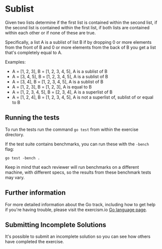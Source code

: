 # Sublist

Given two lists determine if the first list is contained within the second
list, if the second list is contained within the first list, if both lists are
contained within each other or if none of these are true.

Specifically, a list A is a sublist of list B if by dropping 0 or more elements
from the front of B and 0 or more elements from the back of B you get a list
that's completely equal to A.

Examples:

 * A = [1, 2, 3], B = [1, 2, 3, 4, 5], A is a sublist of B
 * A = [3, 4, 5], B = [1, 2, 3, 4, 5], A is a sublist of B
 * A = [3, 4], B = [1, 2, 3, 4, 5], A is a sublist of B
 * A = [1, 2, 3], B = [1, 2, 3], A is equal to B
 * A = [1, 2, 3, 4, 5], B = [2, 3, 4], A is a superlist of B
 * A = [1, 2, 4], B = [1, 2, 3, 4, 5], A is not a superlist of, sublist of or equal to B

## Running the tests

To run the tests run the command `go test` from within the exercise directory.

If the test suite contains benchmarks, you can run these with the `-bench`
flag:

    go test -bench .

Keep in mind that each reviewer will run benchmarks on a different machine, with
different specs, so the results from these benchmark tests may vary.

## Further information

For more detailed information about the Go track, including how to get help if
you're having trouble, please visit the exercism.io [Go language page](http://exercism.io/languages/go/about).

## Submitting Incomplete Solutions
It's possible to submit an incomplete solution so you can see how others have completed the exercise.
